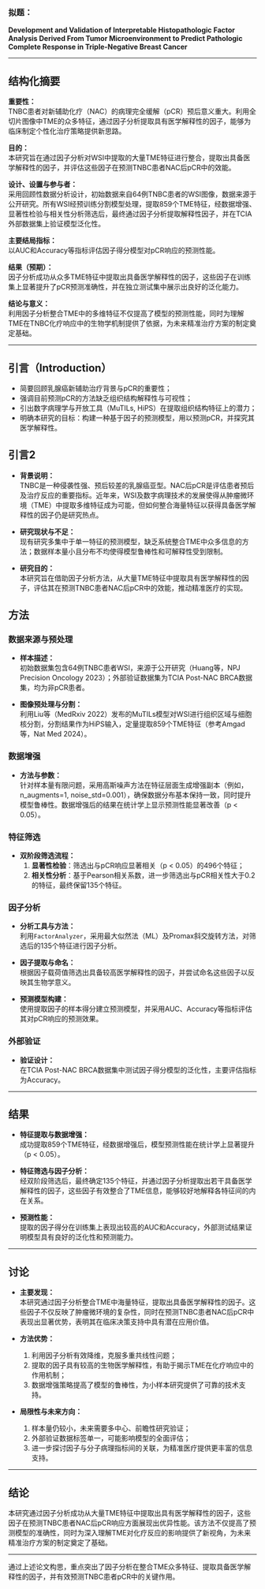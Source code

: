 ### **拟题：**  
**Development and Validation of Interpretable Histopathologic Factor Analysis Derived From Tumor Microenvironment to Predict Pathologic Complete Response in Triple-Negative Breast Cancer**

---

## 结构化摘要

**重要性：**  
TNBC患者对新辅助化疗（NAC）的病理完全缓解（pCR）预后意义重大。利用全切片图像中TME的众多特征，通过因子分析提取具有医学解释性的因子，能够为临床制定个性化治疗策略提供新思路。

**目的：**  
本研究旨在通过因子分析对WSI中提取的大量TME特征进行整合，提取出具备医学解释性的因子，并评估这些因子在预测TNBC患者NAC后pCR中的效能。

**设计、设置与参与者：**  
采用回顾性数据分析设计，初始数据来自64例TNBC患者的WSI图像，数据来源于公开研究。所有WSI经预训练分割模型处理，提取859个TME特征，经数据增强、显著性检验与相关性分析筛选后，最终通过因子分析提取解释性因子，并在TCIA外部数据集上验证模型泛化性。

**主要结局指标：**  
以AUC和Accuracy等指标评估因子得分模型对pCR响应的预测性能。

**结果（预期）：**  
因子分析成功从众多TME特征中提取出具备医学解释性的因子，这些因子在训练集上显著提升了pCR预测准确性，并在独立测试集中展示出良好的泛化能力。

**结论与意义：**  
利用因子分析整合TME中的多维特征不仅提高了模型的预测性能，同时为理解TME在TNBC化疗响应中的生物学机制提供了依据，为未来精准治疗方案的制定奠定基础。

---

## **引言（Introduction）** 

- 简要回顾乳腺癌新辅助治疗背景与pCR的重要性；
- 强调目前预测pCR的方法缺乏组织结构解释性与可视性；
- 引出数字病理学与开放工具（MuTILs, HiPS）在提取组织结构特征上的潜力；
- 明确本研究的目标：构建一种基于因子的预测模型，用以预测pCR，并探究其医学解释性。

## 引言2

- **背景说明：**  
  TNBC是一种侵袭性强、预后较差的乳腺癌亚型。NAC后pCR是评估患者预后及治疗反应的重要指标。近年来，WSI及数字病理技术的发展使得从肿瘤微环境（TME）中提取多维特征成为可能，但如何整合海量特征以获得具备医学解释性的因子仍是研究热点。

- **研究现状与不足：**  
  现有研究多集中于单一特征的预测模型，缺乏系统整合TME中众多信息的方法；数据样本量小且分布不均使得模型鲁棒性和可解释性受到限制。

- **研究目的：**  
  本研究旨在借助因子分析方法，从大量TME特征中提取具有医学解释性的因子，评估其在预测TNBC患者NAC后pCR中的效能，推动精准医疗的实现。


## 方法

### 数据来源与预处理

- **样本描述：**  
  初始数据集包含64例TNBC患者WSI，来源于公开研究（Huang等，NPJ Precision Oncology 2023）；外部验证数据集为TCIA Post-NAC BRCA数据集，均为非pCR患者。

- **图像预处理与分割：**  
  利用Liu等（MedRxiv 2022）发布的MuTILs模型对WSI进行组织区域与细胞核分割，分割结果作为HiPS输入，定量提取859个TME特征（参考Amgad等，Nat Med 2024）。

### 数据增强

- **方法与参数：**  
  针对样本量有限问题，采用高斯噪声方法在特征层面生成增强副本（例如，n_augments=1, noise_std=0.001），确保数据分布基本保持一致，同时提升模型鲁棒性。数据增强后的结果在统计学上显示预测性能显著改善（p < 0.05）。

### 特征筛选

- **双阶段筛选流程：**  
  1. **显著性检验**：筛选出与pCR响应显著相关（p < 0.05）的496个特征；  
  2. **相关性分析**：基于Pearson相关系数，进一步筛选出与pCR相关性大于0.2的特征，最终保留135个特征。

### 因子分析

- **分析工具与方法：**  
  利用`FactorAnalyzer`，采用最大似然法（ML）及Promax斜交旋转方法，对筛选后的135个特征进行因子分析。
  
- **因子提取与命名：**  
  根据因子载荷值筛选出具备较高医学解释性的因子，并尝试命名这些因子以反映其生物学意义。
  
- **预测模型构建：**  
  使用提取因子的样本得分建立预测模型，并采用AUC、Accuracy等指标评估其对pCR响应的预测效果。

### 外部验证

- **验证设计：**  
  在TCIA Post-NAC BRCA数据集中测试因子得分模型的泛化性，主要评估指标为Accuracy。

---

## 结果

- **特征提取与数据增强：**  
  成功提取859个TME特征，经数据增强后，模型预测性能在统计学上显著提升（p < 0.05）。
  
- **特征筛选与因子分析：**  
  经双阶段筛选后，最终确定135个特征，并通过因子分析提取出若干具备医学解释性的因子，这些因子有效整合了TME信息，能够较好地解释各特征间的内在关系。
  
- **预测性能：**  
  提取的因子得分在训练集上表现出较高的AUC和Accuracy，外部测试结果证明模型具有良好的泛化性和预测能力。

---

## 讨论

- **主要发现：**  
  本研究通过因子分析整合TME中海量特征，提取出具备医学解释性的因子。这些因子不仅反映了肿瘤微环境的复杂性，同时在预测TNBC患者NAC后pCR中表现出显著优势，表明其在临床决策支持中具有潜在应用价值。

- **方法优势：**  
  1. 利用因子分析有效降维，克服多重共线性问题；  
  2. 提取的因子具有较高的生物医学解释性，有助于揭示TME在化疗响应中的作用机制；  
  3. 数据增强策略提高了模型的鲁棒性，为小样本研究提供了可靠的技术支持。

- **局限性与未来方向：**  
  1. 样本量仍较小，未来需要多中心、前瞻性研究验证；  
  2. 外部验证数据标签单一，可能影响模型的全面评估；  
  3. 进一步探讨因子与分子病理指标间的关联，为精准医疗提供更丰富的信息支持。

---

## 结论

本研究通过因子分析成功从大量TME特征中提取出具有医学解释性的因子，这些因子在预测TNBC患者NAC后pCR响应方面展现出优异性能。该方法不仅提高了预测模型的准确性，同时为深入理解TME对化疗反应的影响提供了新视角，为未来精准治疗方案的制定奠定了基础。

---

通过上述论文构思，重点突出了因子分析在整合TME众多特征、提取具备医学解释性的因子，并有效预测TNBC患者pCR中的关键作用。
